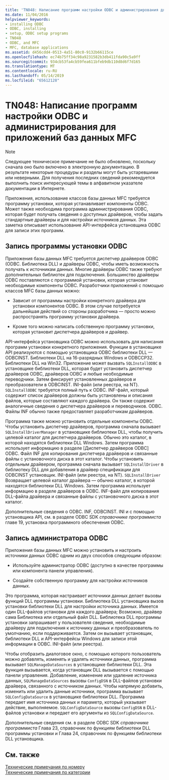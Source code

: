 ```yaml
---
title: 'TN048: Написание программ настройки ODBC и администрирования для приложений баз данных MFC'
ms.date: 11/04/2016
helpviewer_keywords:
- installing ODBC
- ODBC, installing
- setup, ODBC setup programs
- TN048
- ODBC, and MFC
- MFC, database applications
ms.assetid: d456cdd4-0513-4a51-80c0-9132b66115ce
ms.openlocfilehash: ec74b75ff34c98a9231582b3db411fda90c5a9ff
ms.sourcegitcommit: 934cb53fa4cb59fea611bfeb9db110d8d6f7d165
ms.translationtype: MT
ms.contentlocale: ru-RU
ms.lasthandoff: 05/14/2019
ms.locfileid: "65612128"
---
```

# <a name="tn048-writing-odbc-setup-and-administration-programs-for-mfc-database-applications"></a>TN048: Написание программ настройки ODBC и администрирования для приложений баз данных MFC

> [!NOTE]
>  Следующее техническое примечание не было обновлено, поскольку сначала оно было включено в электронную документацию. В результате некоторые процедуры и разделы могут быть устаревшими или неверными. Для получения последних сведений рекомендуется выполнить поиск интересующей темы в алфавитном указателе документации в Интернете.

Приложения, использование классов базы данных MFC требуется программу установки, которая устанавливает компоненты ODBC. Может также необходима программа администрирования ODBC, которая будет получать сведения о доступных драйверов, чтобы задать стандартные драйверы и для настройки источников данных. Эта заметка описывает использование API-интерфейса установщика ODBC для записи этих программ.

##  <a name="_mfcnotes_writing_an_odbc_setup_program"></a> Запись программы установки ODBC

Приложения базы данных MFC требуется диспетчер драйверов ODBC (ODBC. Библиотека DLL) и драйверы ODBC, чтобы иметь возможность получать к источникам данных. Многие драйверы ODBC также требуют дополнительных библиотек для подключения. Большинство драйверы ODBC поставляются с программой установки, которая установит необходимые компоненты ODBC. Разработчики приложений с помощью классов MFC базы данных можно:

- Зависит от программы настройки конкретного драйвера для установки компонентов ODBC. В этом случае потребуется дальнейшая действий со стороны разработчика — просто можно распространять программу установки драйвера.

- Кроме того можно написать собственную программу установки, которая установит диспетчера драйверов и драйвер.

API-интерфейса установщика ODBC можно использовать для написания программ установки конкретного приложения. Функции в установщике API реализуются с помощью установщика ODBC библиотеки DLL — ODBCINST. Библиотеки DLL на 16-разрядных Windows и ODBCCP32. Библиотеки DLL на Win32. Приложение может вызвать `SQLInstallODBC` в установщике библиотеки DLL, которая будет установить диспетчер драйверов ODBC, драйверов ODBC и любые необходимые переводчики. Затем фиксирует установленных драйверов и преобразователи в ODBCINST. INI-файл (или реестра, на NT). `SQLInstallODBC` требуется полный путь к ODBC. INF-файл, который содержит список драйверов должны быть установлены и описания файлов, которые составляют каждого драйвера. Он также содержит аналогичные сведения о диспетчера драйверов и переводчиков. ODBC. Файлы INF обычно также предоставляет разработчикам драйверов.

Программа также можно установить отдельные компоненты ODBC. Чтобы установить диспетчер драйверов, программа сначала вызывает `SQLInstallDriverManager` в установщике библиотеки DLL, чтобы получить целевой каталог для диспетчера драйверов. Обычно это каталог, в которой находятся библиотеки DLL Windows. Затем программа использует информацию в разделе [Диспетчер драйверов ODBC] ODBC. Файл INF для копирования диспетчера драйверов и связанные файлы с установочного диска в этот каталог. Чтобы установить отдельным драйвером, программа сначала вызывает `SQLInstallDriver` в библиотеку DLL для добавления в драйвер спецификации для ODBCINST установщик. INI-файл (или реестра, на NT). `SQLInstallDriver` Возвращает целевой каталог драйвера — обычно каталог, в которой находятся библиотеки DLL Windows. Затем программа использует информацию в разделе драйверов в ODBC. INF-файл для копирования DLL-файла драйвера и связанные файлы с установочного диска в этот каталог.

Дополнительные сведения о ODBC. INF, ODBCINST. INI и с помощью установщика API, см. в разделе ODBC SDK *справочнике программиста* главе 19, установка программного обеспечения ODBC.

##  <a name="_mfcnotes_writing_an_odbc_administrator"></a> Запись администратора ODBC

Приложения базы данных MFC можно установить и настроить источники данных ODBC одним из двух способов следующим образом:

- Используйте администратор ODBC (доступно в качестве программы или компонента панели управления).

- Создайте собственную программу для настройки источников данных.

Это программа, которая настраивает источники данных делает вызовы функций DLL программы установки. Библиотека DLL установщика вызов установки библиотеки DLL для настройки источника данных. Имеется один DLL-файлов установки для каждого драйвера; Возможно, драйвер сама Библиотека или отдельный файл DLL. Библиотека DLL программы установки запрашивает у пользователя сведения, необходимые драйверу для подключения к источнику данных и преобразователь по умолчанию, если поддерживается. Затем он вызывает установщик, библиотеки DLL и API-интерфейсы Windows для записи этой информации в ODBC. INI-файл (или реестра).

Чтобы отобразить диалоговое окно, с помощью которого пользователь можно добавлять, изменять и удалять источники данных, программа вызывает `SQLManageDataSources` в установщике библиотеки DLL. Эта функция вызывается, когда установщик DLL вызывается с помощью панели управления. Добавление, изменение или удаление источника данных, `SQLManageDataSources` вызовы `ConfigDSN` в DLL-файлов установки драйвера, связанного с источником данных. Чтобы напрямую добавить, изменить или удалить данные источники, программа вызывает `SQLConfigDataSource` в установщике библиотеки DLL. Программа передает имя источника данных и параметр, который указывает действие, выполняемое. `SQLConfigDataSource` вызовы `ConfigDSN` в DLL-файлов установки и передает его аргументы из `SQLConfigDataSource`.

Дополнительные сведения см. в разделе ODBC SDK *справочнике программиста* Глава 23, справочник по функциям библиотеки DLL программы установки и Глава 24, справочник по функциям библиотеки DLL установщика.

## <a name="see-also"></a>См. также

[Технические примечания по номеру](../mfc/technical-notes-by-number.md)<br/>
[Технические примечания по категории](../mfc/technical-notes-by-category.md)
